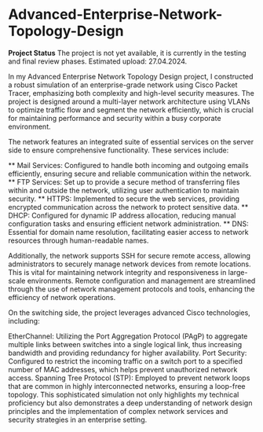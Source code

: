 # Advanced-Enterprise-Network-Topology-Design

**Project Status**
The project is not yet available, it is currently in the testing and final review phases. Estimated upload: 27.04.2024.

In my Advanced Enterprise Network Topology Design project, I constructed a robust simulation of an enterprise-grade network using Cisco Packet Tracer, emphasizing both complexity and high-level security measures. The project is designed around a multi-layer network architecture using VLANs to optimize traffic flow and segment the network efficiently, which is crucial for maintaining performance and security within a busy corporate environment.

The network features an integrated suite of essential services on the server side to ensure comprehensive functionality. These services include:

** Mail Services: Configured to handle both incoming and outgoing emails efficiently, ensuring secure and reliable communication within the network.
** FTP Services: Set up to provide a secure method of transferring files within and outside the network, utilizing user authentication to maintain security.
** HTTPS: Implemented to secure the web services, providing encrypted communication across the network to protect sensitive data.
** DHCP: Configured for dynamic IP address allocation, reducing manual configuration tasks and ensuring efficient network administration.
** DNS: Essential for domain name resolution, facilitating easier access to network resources through human-readable names.


Additionally, the network supports SSH for secure remote access, allowing administrators to securely manage network devices from remote locations. This is vital for maintaining network integrity and responsiveness in large-scale environments. Remote configuration and management are streamlined through the use of network management protocols and tools, enhancing the efficiency of network operations.

On the switching side, the project leverages advanced Cisco technologies, including:

EtherChannel: Utilizing the Port Aggregation Protocol (PAgP) to aggregate multiple links between switches into a single logical link, thus increasing bandwidth and providing redundancy for higher availability.
Port Security: Configured to restrict the incoming traffic on a switch port to a specified number of MAC addresses, which helps prevent unauthorized network access.
Spanning Tree Protocol (STP): Employed to prevent network loops that are common in highly interconnected networks, ensuring a loop-free topology.
This sophisticated simulation not only highlights my technical proficiency but also demonstrates a deep understanding of network design principles and the implementation of complex network services and security strategies in an enterprise setting.
